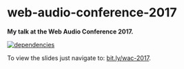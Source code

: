 # web-audio-conference-2017

**My talk at the Web Audio Conference 2017.**

[![dependencies](https://img.shields.io/david/chrisguttandin/web-audio-conference-2017.svg?style=flat-square)](https://github.com/chrisguttandin/web-audio-conference-2017/network/dependencies)

To view the slides just navigate to: [bit.ly/wac-2017](https://bit.ly/wac-2017).
